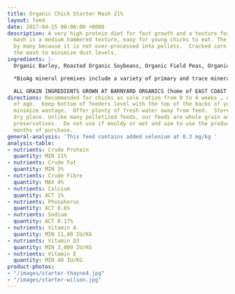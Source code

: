 ```yaml
---
title: Organic Chick Starter Mash 21%
layout: feed
date: 2017-04-15 00:00:00 +0000
description: A very high protein diet for fast growth and a texture for young poultry.  The
  mash is a medium hammered texture, easy for young chicks to eat. The mash is preferred
  by many because it is not over-processed into pellets.  Cracked corn is used in
  the mash to minimize dust levels.
ingredients: |-
  Organic Barley, Roasted Organic Soybeans, Organic Field Peas, Organic Corn, Organic Wheat, Organic Flax Meal & Bio Ag Poultry Starter Mineral Premix*.

  *BioAg mineral premixes include a variety of primary and trace minerals and vitamins, from sources such as: limestone; kelp meal; natural trace mineral salt; DL methionine and lysine in the layer mash (amino acids); selenium yeast; probiotics; enzymes; vitamins A, D, and E, plus vitamin B complex in addition to those vitamins in the premix.

  ALL GRAIN INGREDIENTS GROWN AT BARNYARD ORGANICS (home of EAST COAST ORGANIC FEED MILL) except corn (source:  Le Moulins des Cèdres, QC) and flax (source:  Homestead Organics and/or BioAg’s Canadian-sourced flax)
directions: Recommended for chicks as sole ration from 0 to 4 weeks … until 8 weeks
  of age.  Keep bottom of feeders level with the top of the backs of your birds to
  minimize wastage.  Offer plenty of fresh water away from feed.  Store in a cool,
  dry place. Unlike many pelletized feeds, our feeds are whole grain and contain no
  preservatives.  Do not use if mouldy or wet and aim to use the product within three
  months of purchase.
general-analysis: 'This feed contains added selenium at 0.3 mg/kg '
analysis-table:
- nutrients: Crude Protein
  quantity: MIN 21%
- nutrients: Crude Fat
  quantity: MIN 3%
- nutrients: Crude Fibre
  quantity: MAX 4%
- nutrients: Calcium
  quantity: ACT 1%
- nutrients: Phosphorus
  quantity: ACT 0.6%
- nutrients: Sodium
  quantity: ACT 0.17%
- nutrients: Vitamin A
  quantity: MIN 11,00 IU/KG
- nutrients: Vitamin D3
  quantity: MIN 3,000 IU/KG
- nutrients: Vitamin E
  quantity: MIN 40 IU/KG
product-photos:
- "/images/starter-thayne4.jpg"
- "/images/starter-wilson.jpg"
---
```


